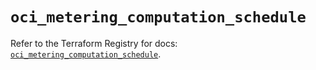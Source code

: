 # `oci_metering_computation_schedule`

Refer to the Terraform Registry for docs: [`oci_metering_computation_schedule`](https://registry.terraform.io/providers/hashicorp/oci/7.19.0/docs/resources/metering_computation_schedule).
